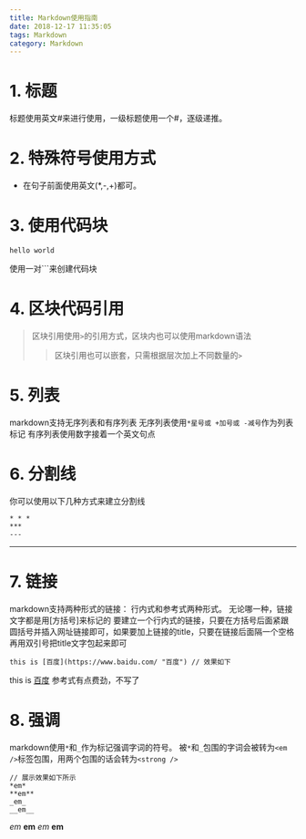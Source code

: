 ```yaml
---
title: Markdown使用指南
date: 2018-12-17 11:35:05
tags: Markdown
category: Markdown
---
```


# 1. 标题
标题使用英文#来进行使用，一级标题使用一个#，逐级递推。
# 2. 特殊符号使用方式
* 在句子前面使用英文(*,-,+)都可。
# 3. 使用代码块
```
hello world
```
使用一对```来创建代码块
# 4. 区块代码引用
> 区块引用使用```>```的引用方式，区块内也可以使用markdown语法
>> 区块引用也可以嵌套，只需根据层次加上不同数量的```>```
# 5. 列表
markdown支持无序列表和有序列表
无序列表使用```*星号或 +加号或 -减号```作为列表标记
有序列表使用数字接着一个英文句点
# 6. 分割线
你可以使用以下几种方式来建立分割线
```
* * *
***
---
```
***
# 7. 链接
markdown支持两种形式的链接： 行内式和参考式两种形式。
无论哪一种，链接文字都是用[方括号]来标记的
要建立一个行内式的链接，只要在方括号后面紧跟圆括号并插入网址链接即可，如果要加上链接的title，只要在链接后面隔一个空格再用双引号把title文字包起来即可
```
this is [百度](https://www.baidu.com/ "百度") // 效果如下
```
this is [百度](https://www.baidu.com/ "百度")
参考式有点费劲，不写了
# 8. 强调
markdown使用```*```和```_```作为标记强调字词的符号。
被```*```和```_```包围的字词会被转为```<em />```标签包围，用两个包围的话会转为```<strong />```
```
// 展示效果如下所示
*em*
**em**
_em_
__em__
```
*em*
**em**
_em_
__em__